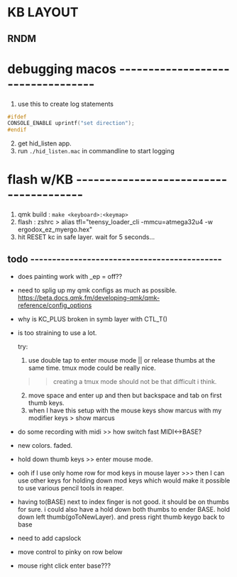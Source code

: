 # KB LAYOUT

## RNDM

# debugging macos ----------------------------------

1. use this to create log statements

```C
#ifdef
CONSOLE_ENABLE uprintf("set direction");
#endif
```

2. get hid_listen app.
3. run `./hid_listen.mac` in commandline to start logging

# flash w/KB ---------------------------------------

1. qmk build : `make <keyboard>:<keymap>`
2. flash : zshrc > alias tfl="teensy_loader_cli -mmcu=atmega32u4 -w ergodox_ez_myergo.hex"
3. hit RESET kc in safe layer. wait for 5 seconds...

## todo --------------------------------------------

- does painting work with \_ep = off??

- need to splig up my qmk configs as much as possible.
  https://beta.docs.qmk.fm/developing-qmk/qmk-reference/config_options

- why is KC_PLUS broken in symb layer with CTL_T()

- is too straining to use a lot.

  try:

  1. use double tap to enter mouse mode || or release thumbs at the same time. tmux mode could be really nice.

  > > creating a tmux mode should not be that difficult i think.

  2. move space and enter up and then but backspace and tab on first thumb keys.
  3. when I have this setup with the mouse keys show marcus with my modifier keys > show marcus

- do some recording with midi >> how switch fast MIDI<->BASE?

- new colors. faded.

* hold down thumb keys >> enter mouse mode.

* ooh if I use only home row for mod keys in mouse layer >>> then I can use other keys for holding down mod keys
  which would make it possible to use various pencil tools in reaper.

* having to(BASE) next to index finger is not good. it should be on thumbs for sure.
  i could also have a hold down both thumbs to ender BASE.
  hold down left thumb(goToNewLayer). and press right thumb keygo back to base

* need to add capslock

* move control to pinky on row below

* mouse right click enter base???
